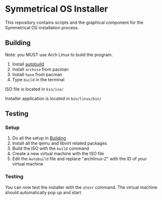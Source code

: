 # Symmetrical OS Installer

This repository contains scripts and the graphical component for the Symmetrical OS installation process.

## Building

Note: you MUST use Arch Linux to build the program.

1. Install [autobuild](https://github.com/sidgames5/autobuild)
2. Install `archiso` from pacman
3. Install `haxe` from pacman
4. Type `build` in the terminal

ISO file is located in `bin/iso/`

Installer application is located in `bin/linux/bin/`

## Testing

### Setup

1. Do all the setup in [Building](https://github.com/SymmetricalOS/installer#building)
2. Install all the qemu and libvirt related packages
3. Build the ISO with the `build` command
4. Create a new virtual machine with the ISO file
5. Edit the `Autobuild` file and replace "archlinux-2" with the ID of your virtual machine

### Testing

You can now test the installer with the `atest` command. The virtual machine should automatically pop up and start.
